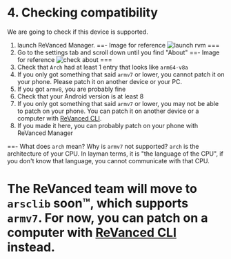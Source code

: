 # 4. Checking compatibility

We are going to check if this device is supported.

1. launch ReVanced Manager.
==- Image for reference
![launch rvm](https://github.com/SodaWithoutSparkles/ReVanced-troubleshooting-guide/blob/main/screenshots/040-first_launch_manager.jpg?raw=true)
===
2. Go to the settings tab and scroll down until you find "About"
==- Image for reference
![check about](https://github.com/SodaWithoutSparkles/ReVanced-troubleshooting-guide/blob/main/screenshots/050-check_about.jpg?raw=true)
===
3. Check that `Arch` had at least 1 entry that looks like `arm64-v8a`
4. If you only got something that said `armv7` or lower, you cannot patch it on your phone. Please patch it on another device or your PC.
5. If you got `armv8`, you are probably fine
6. Check that your Android version is at least 8
7. If you only got something that said `armv7` or lower, you may not be able to patch on your phone. You can patch it on another device or a computer with [ReVanced CLI](/06-revanced-cli.md).
8. If you made it here, you can probably patch on your phone with ReVanced Manager

==- What does `arch` mean? Why is `armv7` not supported?
`arch` is the architecture of your CPU. In layman terms, it is "the language of the CPU", if you don't know that language, you cannot communicate with that CPU. 

The ReVanced team will move to `arsclib` soon™, which supports `armv7`. For now, you can patch on a computer with [ReVanced CLI](/06-revanced-cli.md) instead.
===
